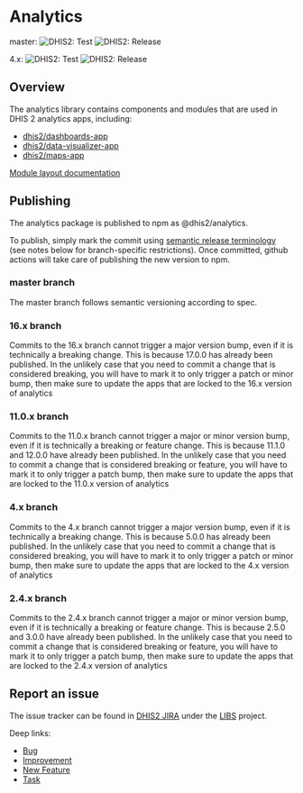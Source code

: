# Analytics

master: ![DHIS2: Test](https://github.com/dhis2/analytics/workflows/DHIS2:%20Test/badge.svg) ![DHIS2: Release](https://github.com/dhis2/analytics/workflows/DHIS2:%20Release/badge.svg)

4.x:
![DHIS2: Test](https://github.com/dhis2/analytics/workflows/DHIS2:%20Test/badge.svg?branch=4.x) ![DHIS2: Release](https://github.com/dhis2/analytics/workflows/DHIS2:%20Release/badge.svg?branch=4.x)

## Overview

The analytics library contains components and modules that are used in DHIS 2 analytics apps, including:

-   [dhis2/dashboards-app](https://github.com/dhis2/dashboards-app)
-   [dhis2/data-visualizer-app](https://github.com/dhis2/data-visualizer-app)
-   [dhis2/maps-app](https://github.com/dhis2/maps-app)

[Module layout documentation](./docs/module-layout.md)

## Publishing

The analytics package is published to npm as @dhis2/analytics.

To publish, simply mark the commit using [semantic release terminology](https://github.com/angular/angular.js/blob/master/DEVELOPERS.md#-git-commit-guidelines) (see notes below for branch-specific restrictions). Once committed, github actions will take care of publishing the new version to npm.

### master branch

The master branch follows semantic versioning according to spec.

### 16.x branch

Commits to the 16.x branch cannot trigger a major version bump, even if it is technically a breaking change. This is because 17.0.0 has already been published. In the unlikely case that you need to commit a change that is considered breaking, you will have to mark it to only trigger a patch or minor bump, then make sure to update the apps that are locked to the 16.x version of analytics

### 11.0.x branch

Commits to the 11.0.x branch cannot trigger a major or minor version bump, even if it is technically a breaking or feature change. This is because 11.1.0 and 12.0.0 have already been published. In the unlikely case that you need to commit a change that is considered breaking or feature, you will have to mark it to only trigger a patch bump, then make sure to update the apps that are locked to the 11.0.x version of analytics

### 4.x branch

Commits to the 4.x branch cannot trigger a major version bump, even if it is technically a breaking change. This is because 5.0.0 has already been published. In the unlikely case that you need to commit a change that is considered breaking, you will have to mark it to only trigger a patch or minor bump, then make sure to update the apps that are locked to the 4.x version of analytics

### 2.4.x branch

Commits to the 2.4.x branch cannot trigger a major or minor version bump, even if it is technically a breaking or feature change. This is because 2.5.0 and 3.0.0 have already been published. In the unlikely case that you need to commit a change that is considered breaking or feature, you will have to mark it to only trigger a patch bump, then make sure to update the apps that are locked to the 2.4.x version of analytics

## Report an issue

The issue tracker can be found in [DHIS2 JIRA](https://jira.dhis2.org)
under the [LIBS](https://jira.dhis2.org/projects/LIBS) project.

Deep links:

-   [Bug](https://jira.dhis2.org/secure/CreateIssueDetails!init.jspa?pid=10700&issuetype=10006&components=11023)
-   [Improvement](https://jira.dhis2.org/secure/CreateIssueDetails!init.jspa?pid=10700&issuetype=10002&components=11023)
-   [New Feature](https://jira.dhis2.org/secure/CreateIssueDetails!init.jspa?pid=10700&issuetype=10005&components=11023)
-   [Task](https://jira.dhis2.org/secure/CreateIssueDetails!init.jspa?pid=10700&issuetype=10003&components=11023)
